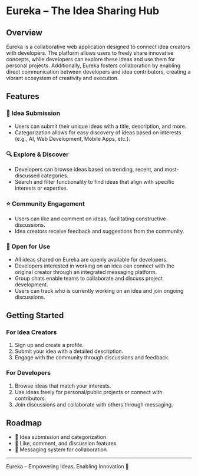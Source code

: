 # Eureka – The Idea Sharing Hub

## Overview
Eureka is a collaborative web application designed to connect idea creators with developers. The platform allows users to freely share innovative concepts, while developers can explore these ideas and use them for personal projects. Additionally, Eureka fosters collaboration by enabling direct communication between developers and idea contributors, creating a vibrant ecosystem of creativity and execution.

## Features

### 📝 Idea Submission
- Users can submit their unique ideas with a title, description, and more.
- Categorization allows for easy discovery of ideas based on interests (e.g., AI, Web Development, Mobile Apps, etc.).

### 🔍 Explore & Discover
- Developers can browse ideas based on trending, recent, and most-discussed categories.
- Search and filter functionality to find ideas that align with specific interests or expertise.

### ⭐ Community Engagement
- Users can like and comment on ideas, facilitating constructive discussions.
- Idea creators receive feedback and suggestions from the community.

### 🔗 Open for Use
- All ideas shared on Eureka are openly available for developers.
- Developers interested in working on an idea can connect with the original creator through an integrated messaging platform.
- Group chats enable teams to collaborate and discuss project development.
- Users can track who is currently working on an idea and join ongoing discussions.

## Getting Started
### For Idea Creators
1. Sign up and create a profile.
2. Submit your idea with a detailed description.
3. Engage with the community through discussions and feedback.

### For Developers
1. Browse ideas that match your interests.
2. Use ideas freely for personal/public projects or connect with contributors.
3. Join discussions and collaborate with others through messaging.

## Roadmap
- 🚧 Idea submission and categorization
- 🚧  Like, comment, and discussion features
- 🚧  Messaging system for collaboration

---
Eureka – Empowering Ideas, Enabling Innovation 🚀
